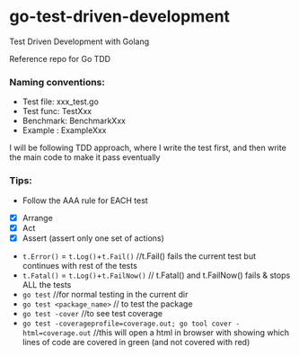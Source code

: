 # go-test-driven-development
Test Driven Development with Golang

Reference repo for Go TDD


### Naming conventions:
- Test file: xxx_test.go
- Test func: TestXxx
- Benchmark: BenchmarkXxx
- Example  : ExampleXxx

I will be following TDD approach, where I write the test first, and then write the main code to make it pass eventually

### Tips:
- Follow the AAA rule for EACH test
- [x] Arrange
- [x] Act
- [x] Assert (assert only one set of actions)

- `t.Error()` = `t.Log()`+`t.Fail()` //t.Fail() fails the current test but continues with rest of the tests
- `t.Fatal()` = `t.Log()`+`t.FailNow()` // t.Fatal() and t.FailNow() fails & stops ALL the tests 
- `go test` //for normal testing in the current dir
- `go test <package_name>` // to test the package
- `go test -cover` //to see test coverage
- `go test -coverageprofile=coverage.out; go tool cover -html=coverage.out` //this will open a html in browser with showing which lines of code are covered in green (and not covered with red)
